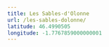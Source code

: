 ```yaml
---
title: Les Sables-d'Olonne
url: /les-sables-dolonne/
latitude: 46.4990505
longitude: -1.7767859000000001
---
```

